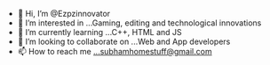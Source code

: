 - 👋 Hi, I’m @Ezpzinnovator
- 👀 I’m interested in ...Gaming, editing and technological innovations
- 🌱 I’m currently learning ...C++, HTML and JS
- 💞️ I’m looking to collaborate on ...Web and App developers
- 📫 How to reach me ...subhamhomestuff@gmail.com

<!---
Ezpzinnovator/Ezpzinnovator is a ✨ special ✨ repository because its `README.md` (this file) appears on your GitHub profile.
You can click the Preview link to take a look at your changes.
--->
